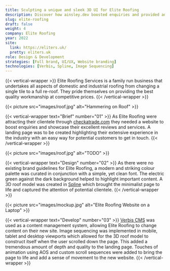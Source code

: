```yaml
---
title: Sculpting a unique and sleek 3D UI for Elite Roofing
description: Discover how ainsley.dev boosted enquiries and provided an easy way to get in touch with a sleek UI for Elite Roofing.
slug: elite-roofing
draft: false
weight: 4
company: Elite Roofing
year: 2022
site:
  link: https://eliters.uk/
  pretty: eliters.uk
role: Design & Development
strategies: [Full brand, UI/UX, Website branding]
technologies: [Verbis, Spline, Image Sequencing]
---
```


<!-- Intro -->
{{< vertical-wrapper >}}
Elite Roofing Services is a family run business that undertakes all aspects of domestic and industrial roofing from
changing a single tile to a full re-roof. They pride themselves on providing the best quality workmanship at competitive
prices.
{{< /vertical-wrapper >}}

<!-- Roof -->
{{< picture src="images/roof.jpg" alt="Hammering on Roof" >}}

<!-- Brief -->
{{< vertical-wrapper text="Brief" number="01" >}}
As Elite Roofing were attracting their clientele
through [checkatrade.com](https://www.checkatrade.com/trades/eliteroofingservicesessex) they needed a website to boost
enquiries and showcase their excellent reviews and services. A landing page was to be created highlighting their
extensive experience in the industry with an easy way for potential customers to get in touch.
{{< /vertical-wrapper >}}

<!-- Video -->
{{< picture src="images/roof.jpg" alt="TODO" >}}

{{< vertical-wrapper text="Design" number="02" >}}
As there were no existing brand guidelines for Elite Roofing, a modern and striking colour palette was curated in
conjunction with a simple, yet clean font. The electric green against the dark background helped to highlight important
content. A 3D roof model was created in [Spline](https://spline.design/) which brought the minimalist page to life and
captured the attention of potential clientele.
{{< /vertical-wrapper >}}

<!-- Mockup -->
{{< picture src="images/mockup.jpg" alt="Elite Roofing Website on a Laptop" >}}

<!-- Development -->
{{< vertical-wrapper text="Develop" number="03" >}}
[Verbis CMS](https://github.com/verbiscms/verbis) was used as a content management system, allowing Elite Roofing to
change content on their new site. Image sequencing was implemented in mobile, tablet and desktop viewports which allowed
for the 3D roof model to construct itself when the user scrolled down the page. This added a tremendous amount of depth
and quality to the landing page. Touches of animation using AOS and custom scroll sequences were added to bring the page
to life and add a sense of movement to the new website.
{{< /vertical-wrapper >}}

